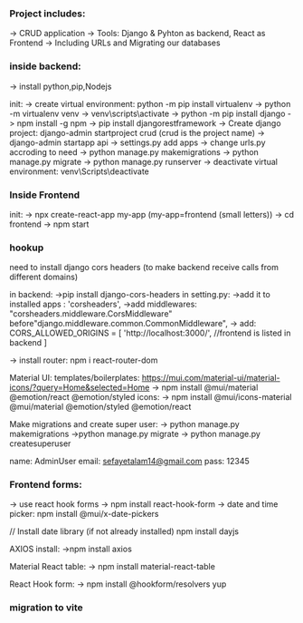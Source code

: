 ### Project includes:

-> CRUD application
-> Tools: Django & Pyhton as backend, React as Frontend
-> Including URLs and Migrating our databases

### inside backend:

-> install python,pip,Nodejs

init:
-> create virtual environment: python -m pip install virtualenv
-> python -m virtualenv venv
-> venv\scripts\activate
-> python -m pip install django
-> npm install -g npm
-> pip install djangorestframework
-> Create django project: django-admin startproject crud  (crud is the project name)
-> django-admin startapp api
-> settings.py add apps
-> change urls.py accroding to need
-> python manage.py makemigrations
-> python manage.py migrate
-> python manage.py runserver
-> deactivate virtual environment: venv\Scripts\deactivate


### Inside Frontend
init:
-> npx create-react-app my-app (my-app=frontend (small letters))
-> cd frontend
-> npm start

### hookup
need to install django cors headers (to make backend receive calls from different domains)

in backend:
->pip install django-cors-headers
in setting.py:
->add it to installed apps : 'corsheaders',
->add middlewares:  "corsheaders.middleware.CorsMiddleware" before"django.middleware.common.CommonMiddleware",
-> add: 
CORS_ALLOWED_ORIGINS = [
    'http://localhost:3000/', //frontend is listed in backend
]

-> install router: npm i react-router-dom

Material UI:
templates/boilerplates:
https://mui.com/material-ui/material-icons/?query=Home&selected=Home
-> npm install @mui/material @emotion/react @emotion/styled
icons:
-> npm install @mui/icons-material @mui/material @emotion/styled @emotion/react

Make migrations and create super user:
-> python manage.py makemigrations
->python manage.py migrate
-> python manage.py createsuperuser

name: AdminUser
email: sefayetalam14@gmail.com
pass: 12345


### Frontend forms:
-> use react hook forms
-> npm install react-hook-form
-> date and time picker:
npm install @mui/x-date-pickers

// Install date library (if not already installed)
npm install dayjs

AXIOS install:
->npm install axios

Material React table:
-> npm install material-react-table

React Hook form:
-> npm install @hookform/resolvers yup

### migration to vite
 